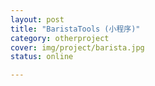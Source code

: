 ```yaml
---
layout: post 
title: "BaristaTools (小程序)"
category: otherproject
cover: img/project/barista.jpg
status: online

---
```



